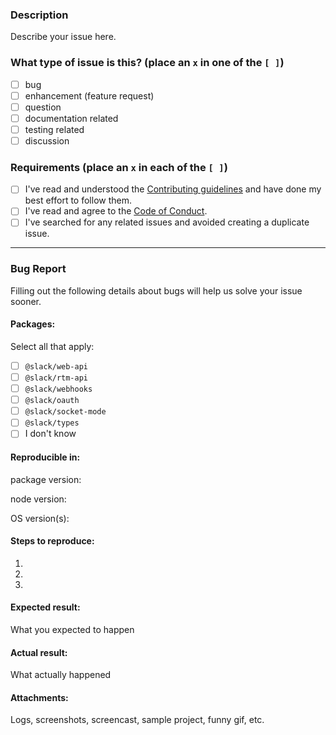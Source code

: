 ### Description

Describe your issue here.

### What type of issue is this? (place an `x` in one of the `[ ]`)
- [ ] bug
- [ ] enhancement (feature request)
- [ ] question
- [ ] documentation related
- [ ] testing related
- [ ] discussion

### Requirements (place an `x` in each of the `[ ]`)
* [ ] I've read and understood the [Contributing guidelines](https://github.com/slackapi/node-slack-sdk/blob/main/.github/contributing.md) and have done my best effort to follow them.
* [ ] I've read and agree to the [Code of Conduct](https://slackhq.github.io/code-of-conduct).
* [ ] I've searched for any related issues and avoided creating a duplicate issue.

---

### Bug Report

Filling out the following details about bugs will help us solve your issue sooner.

#### Packages:

Select all that apply:

- [ ] `@slack/web-api`
- [ ] `@slack/rtm-api`
- [ ] `@slack/webhooks`
- [ ] `@slack/oauth`
- [ ] `@slack/socket-mode`
- [ ] `@slack/types`
- [ ] I don't know

#### Reproducible in:

package version:

node version:

OS version(s):

#### Steps to reproduce:

1.
2.
3.

#### Expected result:

What you expected to happen

#### Actual result:

What actually happened

#### Attachments:

Logs, screenshots, screencast, sample project, funny gif, etc.
